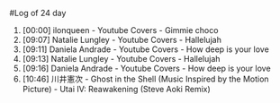 #Log of 24 day

1. [00:00] ilonqueen - Youtube Covers - Gimmie choco
1. [09:07] Natalie Lungley - Youtube Covers - Hallelujah
1. [09:11] Daniela Andrade - Youtube Covers - How deep is your love
1. [09:13] Natalie Lungley - Youtube Covers - Hallelujah
1. [09:16] Daniela Andrade - Youtube Covers - How deep is your love
1. [10:46] 川井憲次 - Ghost in the Shell (Music Inspired by the Motion Picture) - Utai IV: Reawakening (Steve Aoki Remix)
